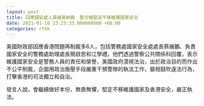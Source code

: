 ```yaml
---
layout: post
title: 回應國安處人員被美制裁　警方稱堅定不移維護國家安全
date: 2021-01-16 13:23:33.000000000 +08:00
categories: rthk
---
```


美國財政部因應香港問題再制裁多6人，包括警務處國家安全處處長蔡展鵬、負責國家安全的警務處助理處長簡啟恩和江學禮。他們透過警察公共關係科回覆，表示維護國家安全是警務人員的責任和榮譽，美國政府漠視法治，出於政治目的而作出不公平制裁，企圖用政治施壓手段嚴重干預警隊的執法工作，變相鼓吹違法行為，打擊香港的司法獨立和自治。

發言人說，會繼續做好本份，無畏無懼，堅定不移維護國家及香港安全，嚴正執法。
